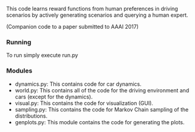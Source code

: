 This code learns reward functions from human preferences in driving scenarios by actively generating scenarios and querying a human expert.

(Companion code to a paper submitted to AAAI 2017)

### Running

To run simply execute run.py

### Modules

- dynamics.py: This contains code for car dynamics.
- world.py: This contains all of the code for the driving environment and cars (except for the dynamics).
- visual.py: This contains the code for visualization (GUI).
- sampling.py: This contains the code for Markov Chain sampling of the distributions.
- genplots.py: This module contains the code for generating the plots.
